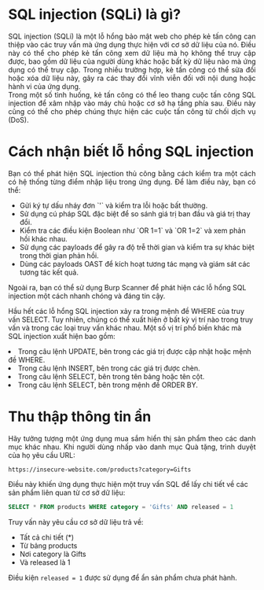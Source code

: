 <h1>SQL injection (SQLi) là gì?</h1>
<p align = justify>SQL injection (SQLi) là một lỗ hổng bảo mật web cho phép kẻ tấn công can thiệp vào các truy vấn mà ứng dụng thực hiện với cơ sở dữ liệu của nó. Điều này có thể cho phép kẻ tấn công xem dữ liệu mà họ không thể truy cập được, bao gồm dữ liệu của người dùng khác hoặc bất kỳ dữ liệu nào mà ứng dụng có thể truy cập. Trong nhiều trường hợp, kẻ tấn công có thể sửa đổi hoặc xóa dữ liệu này, gây ra các thay đổi vĩnh viễn đối với nội dung hoặc hành vi của ứng dụng.<br>Trong một số tình huống, kẻ tấn công có thể leo thang cuộc tấn công SQL injection để xâm nhập vào máy chủ hoặc cơ sở hạ tầng phía sau. Điều này cũng có thể cho phép chúng thực hiện các cuộc tấn công từ chối dịch vụ (DoS).</p>

<h1>Cách nhận biết lỗ hổng SQL injection</h1>
<p align=justify>Bạn có thể phát hiện SQL injection thủ công bằng cách kiểm tra một cách có hệ thống từng điểm nhập liệu trong ứng dụng. Để làm điều này, bạn có thể:
<ul>
<li>Gửi ký tự dấu nháy đơn `'` và kiểm tra lỗi hoặc bất thường.</li>
<li>Sử dụng cú pháp SQL đặc biệt để so sánh giá trị ban đầu và giá trị thay đổi.</li>
<li>Kiểm tra các điều kiện Boolean như `OR 1=1` và `OR 1=2` và xem phản hồi khác nhau.</li>
<li>Sử dụng các payloads để gây ra độ trễ thời gian và kiểm tra sự khác biệt trong thời gian phản hồi.</li>
<li>Dùng các payloads OAST để kích hoạt tương tác mạng và giám sát các tương tác kết quả.</li>
</ul>
Ngoài ra, bạn có thể sử dụng Burp Scanner để phát hiện các lỗ hổng SQL injection một cách nhanh chóng và đáng tin cậy.

Hầu hết các lỗ hổng SQL injection xảy ra trong mệnh đề WHERE của truy vấn SELECT. Tuy nhiên, chúng có thể xuất hiện ở bất kỳ vị trí nào trong truy vấn và trong các loại truy vấn khác nhau. Một số vị trí phổ biến khác mà SQL injection xuất hiện bao gồm:
</ul>
<li>Trong câu lệnh UPDATE, bên trong các giá trị được cập nhật hoặc mệnh đề WHERE.</li>
<li>Trong câu lệnh INSERT, bên trong các giá trị được chèn.</li>
<li>Trong câu lệnh SELECT, bên trong tên bảng hoặc tên cột.</li>
<li>Trong câu lệnh SELECT, bên trong mệnh đề ORDER BY.</li>
</ul></p>

<h1>Thu thập thông tin ẩn</h1>
<p align=justify>Hãy tưởng tượng một ứng dụng mua sắm hiển thị sản phẩm theo các danh mục khác nhau. Khi người dùng nhấp vào danh mục Quà tặng, trình duyệt của họ yêu cầu URL:

```
https://insecure-website.com/products?category=Gifts
```

Điều này khiến ứng dụng thực hiện một truy vấn SQL để lấy chi tiết về các sản phẩm liên quan từ cơ sở dữ liệu:

```sql
SELECT * FROM products WHERE category = 'Gifts' AND released = 1
```

Truy vấn này yêu cầu cơ sở dữ liệu trả về:

- Tất cả chi tiết (*)
- Từ bảng products
- Nơi category là Gifts
- Và released là 1

Điều kiện `released = 1` được sử dụng để ẩn sản phẩm chưa phát hành.</p>

<h1></h1>
<p align=justify></p>